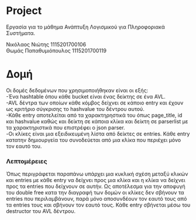 # Project
Εργασία για το μάθημα Ανάπτυξη Λογισμικού για Πληροφοριακά Συστήματα.  

Νικόλαος Νιώτης 1115201700106  
Θωμάς Παπαθυμιόπουλος 1115201700119

# Δομή  
Οι δομές δεδομένων που χρησιμοποιήθηκαν είναι οι εξής:  
-Ένα hashtable όπου κάθε bucket είναι ένας δείκτης σε ένα AVL.  
-AVL δέντρα των οποίων κάθε κόμβος δείχνει σε κάποιο entry και έχουν ως κριτήριο σύγκρισης το hashvalue του  δέντρου αυτού.  
-Κάθε entry αποτελείται από τα χαρακτηρηστικά του όπως page_title, id και hashvalue καθώς και δείκτη σε κάποια κλίκα και δείκτη σε parserlist με τα χαρακτηριστικά που επιστρέφει ο json parser.  
-Οι κλίκες είναι μια εξειδικευμένη λίστα από δείκτες σε entries. Κάθε entry κατατην δημιουργεία του συνοδεύεται από μια κλίκα που περιέχει μόνο τον εαυτό του.  
  
  ### Λεπτομέρειες  
  Όπως περιγράφεται παραπάνω υπάρχει μια κυκλική σχέση μεταξύ κλικών και entries με κάθε entry να δείχνει προς μια κλίκα και η κλίκα να δείχνει προς τα entries που δείχνουν σε αυτήν. Ως αποτέλεσμα για την αποφυγή του double free κατα την διαγραφή των δομών οι κλίκες δεν σβήνουν τα entries που περιλαμβάνουν, παρά μόνο αποσυνδέουν τον εαυτό τους από τα entries τους και σβήνουν τον εαυτό τους. Κάθε entry σβήνεται μέσω του destructor του AVL δέντρου.